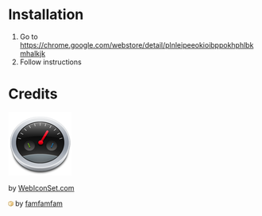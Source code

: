 Installation
============
1. Go to https://chrome.google.com/webstore/detail/plnleipeeokioibppokhphlbkmhalkjk
2. Follow instructions


Credits
=======
![Meter](https://github.com/chameleoid/hughesnet-meter/raw/master/images/icon.png)

by [WebIconSet.com](http://www.webiconset.com/mobile-icon-set/)


![Package Icon](https://github.com/chameleoid/hughesnet-meter/raw/master/images/package.png) by [famfamfam](http://www.famfamfam.com/)

